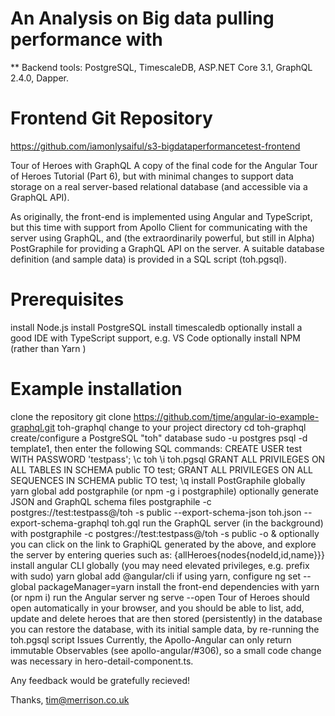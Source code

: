 # An Analysis on Big data pulling performance with  

** Backend tools: PostgreSQL, TimescaleDB, ASP.NET Core 3.1, GraphQL 2.4.0, Dapper.

# Frontend Git Repository
https://github.com/iamonlysaiful/s3-bigdataperformancetest-frontend


Tour of Heroes with GraphQL
A copy of the final code for the Angular Tour of Heroes Tutorial (Part 6), but with minimal changes to support data storage on a real server-based relational database (and accessible via a GraphQL API).

As originally, the front-end is implemented using Angular and TypeScript, but this time with support from Apollo Client for communicating with the server using GraphQL, and (the extraordinarily powerful, but still in Alpha) PostGraphile for providing a GraphQL API on the server. A suitable database definition (and sample data) is provided in a SQL script (toh.pgsql).

# Prerequisites
install Node.js
install PostgreSQL
install timescaledb
optionally install a good IDE with TypeScript support, e.g. VS Code
optionally install NPM (rather than Yarn )
# Example installation
clone the repository git clone https://github.com/tjme/angular-io-example-graphql.git toh-graphql
change to your project directory cd toh-graphql
create/configure a PostgreSQL "toh" database sudo -u postgres psql -d template1, then enter the following SQL commands:
CREATE USER test WITH PASSWORD 'testpass';
\c toh
\i toh.pgsql
GRANT ALL PRIVILEGES ON ALL TABLES IN SCHEMA public TO test;
GRANT ALL PRIVILEGES ON ALL SEQUENCES IN SCHEMA public TO test;
\q
install PostGraphile globally yarn global add postgraphile (or npm -g i postgraphile)
optionally generate JSON and GraphQL schema files postgraphile -c postgres://test:testpass@/toh -s public --export-schema-json toh.json --export-schema-graphql toh.gql
run the GraphQL server (in the background) with postgraphile -c postgres://test:testpass@/toh -s public -o &
optionally you can click on the link to GraphiQL generated by the above, and explore the server by entering queries such as: {allHeroes{nodes{nodeId,id,name}}}
install angular CLI globally (you may need elevated privileges, e.g. prefix with sudo) yarn global add @angular/cli
if using yarn, configure ng set --global packageManager=yarn
install the front-end dependencies with yarn (or npm i)
run the Angular server ng serve --open
Tour of Heroes should open automatically in your browser, and you should be able to list, add, update and delete heroes that are then stored (persistently) in the database
you can restore the database, with its initial sample data, by re-running the toh.pgsql script
Issues
Currently, the Apollo-Angular can only return immutable Observables (see apollo-angular/#306), so a small code change was necessary in hero-detail-component.ts.

Any feedback would be gratefully recieved!

Thanks, tim@merrison.co.uk